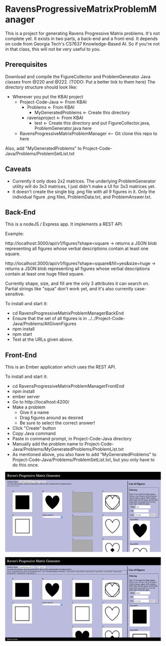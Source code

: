 # RavensProgressiveMatrixProblemManager

This is a project for generating Ravens Progressive Matrix problems.
It's not complete yet.
It exists in two parts, a back-end and a front-end.
It depends on code from Georgia Tech's CS7637 Knowledge-Based AI. So if you're not in that class, this will not be very useful to you.

## Prerequisites
Download and compile the FigureCollector and ProblemGenerator Java classes from @220 and @222. (TODO: Put a better link to them here) The directory structure should look like:
* Wherever you put the KBAI project
  * Project-Code-Java <- From KBAI
    * Problems <- From KBAI
      * MyGeneratedProblems <- Create this directory
    * ravensproject <- From KBAI
      * test <- Create this directory and put FigureCollector.java, ProblemGenerator.java here
  * RavensProgressiveMatrixProblemManager <-- Git clone this repo to here

Also, add "MyGeneratedProblems" to Project-Code-Java/Problems/ProblemSetList.txt

## Caveats
* Currently it only does 2x2 matrices. The underlying ProblemGenerator utility will do 3x3 matrices, I just didn't make a UI for 3x3 matrices yet.
* It doesn't create the single big .png file with all 9 figures in it. Only the individual figure .png files, ProblemData.txt, and ProblemAnswer.txt.

## Back-End
This is a nodeJS / Express app. It implements a REST API.

Example:

http://localhost:3000/api/v1/figures?shape=square -> returns a JSON blob representing all figures whose verbal descriptions contain at least one square.

http://localhost:3000/api/v1/figures?shape=square&fill=yes&size=huge -> returns a JSON blob representing all figures whose verbal descriptions contain at least one huge filled square.

Currently shape, size, and fill are the only 3 attributes it can search on. Partial strings like "squa" don't work yet, and it's also currently case-sensitive.

To install and start it:
* cd RavensProgressiveMatrixProblemManagerBackEnd
* Ensure that the set of all figures is in ../../Project-Code-Java/Problems/AllGivenFigures
* npm install
* npm start
* Test at the URLs given above.

## Front-End
This is an Ember application which uses the REST API.

To install and start it:
* cd RavensProgressiveMatrixProblemManagerFrontEnd
* npm install
* ember server
* Go to http://localhost:4200/
* Make a problem
  * Give it a name
  * Drag figures around as desired
  * Be sure to select the correct answer!
* Click "Create" button
* Copy Java command
* Paste in command prompt, in Project-Code-Java directory
* Manually add the problem name to Project-Code-Java/Problems/MyGeneratedProblems/ProblemList.txt
* As mentioned above, you also have to add "MyGeneratedProblems" to Project-Code-Java/Problems/ProblemSetList.txt, but you only have to do this once.

![screenshot](https://raw.githubusercontent.com/jonkeller/RavensProgressiveMatrixProblemManager/master/img/Screen%20Shot%202016-06-05%20at%209.22.54%20AM.png?token=ACV2Bx1aVPlPgrXLKf1TsNs4VVjbDZXRks5XXXLXwA%3D%3D)

![screenshot](https://raw.githubusercontent.com/jonkeller/RavensProgressiveMatrixProblemManager/master/img/Screen%20Shot%202016-06-05%20at%209.24.24%20AM.png?token=ACV2BzC2T7pEpLS7dMQQcvtzLsZW2TyGks5XXXMIwA%3D%3D)
